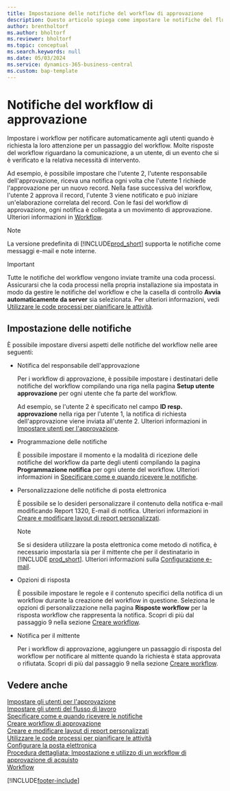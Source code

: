```yaml
---
title: Impostazione delle notifiche del workflow di approvazione
description: Questo articolo spiega come impostare le notifiche del flusso di lavoro per avvisare un utente che si è verificato un evento a cui deve reagire con la risposta del flusso di lavoro obbligatoria.
author: brentholtorf
ms.author: bholtorf
ms.reviewer: bholtorf
ms.topic: conceptual
ms.search.keywords: null
ms.date: 05/03/2024
ms.service: dynamics-365-business-central
ms.custom: bap-template
---
```

# <a name="approval-workflow-notifications"></a>Notifiche del workflow di approvazione

Impostare i workflow per notificare automaticamente agli utenti quando è richiesta la loro attenzione per un passaggio del workflow. Molte risposte del workflow riguardano la comunicazione, a un utente, di un evento che si è verificato e la relativa necessità di intervento.

Ad esempio, è possibile impostare che l'utente 2, l'utente responsabile dell'approvazione, riceva una notifica ogni volta che l'utente 1 richiede l'approvazione per un nuovo record. Nella fase successiva del workflow, l'utente 2 approva il record, l'utente 3 viene notificato e può iniziare un'elaborazione correlata del record. Con le fasi del workflow di approvazione, ogni notifica è collegata a un movimento di approvazione. Ulteriori informazioni in [Workflow](across-workflow.md).  

> [!NOTE]  
> La versione predefinita di [!INCLUDE[prod_short](includes/prod_short.md)] supporta le notifiche come messaggi e-mail e note interne.  

> [!IMPORTANT]  
> Tutte le notifiche del workflow vengono inviate tramite una coda processi. Assicurarsi che la coda processi nella propria installazione sia impostata in modo da gestire le notifiche del workflow e che la casella di controllo **Avvia automaticamente da server** sia selezionata. Per ulteriori informazioni, vedi [Utilizzare le code processi per pianificare le attività](admin-job-queues-schedule-tasks.md).

## <a name="set-up-notifications"></a>Impostazione delle notifiche

È possibile impostare diversi aspetti delle notifiche del workflow nelle aree seguenti:  

* Notifica del responsabile dell'approvazione

  Per i workflow di approvazione, è possibile impostare i destinatari delle notifiche del workflow compilando una riga nella pagina **Setup utente approvazione** per ogni utente che fa parte del workflow.  

  Ad esempio, se l'utente 2 è specificato nel campo **ID resp. approvazione** nella riga per l'utente 1, la notifica di richiesta dell'approvazione viene inviata all'utente 2. Ulteriori informazioni in [Impostare utenti per l'approvazione](across-how-to-set-up-approval-users.md). 
  
* Programmazione delle notifiche

  È possibile impostare il momento e la modalità di ricezione delle notifiche del workflow da parte degli utenti compilando la pagina **Programmazione notifica** per ogni utente del workflow. Ulteriori informazioni in [Specificare come e quando ricevere le notifiche](across-how-to-specify-when-and-how-to-receive-notifications.md). 
  
* Personalizzazione delle notifiche di posta elettronica

  È possibile se lo desideri personalizzare il contenuto della notifica e-mail modificando Report 1320, E-mail di notifica. Ulteriori informazioni in [Creare e modificare layout di report personalizzati](ui-how-create-custom-report-layout.md).  

  > [!NOTE]
  > Se si desidera utilizzare la posta elettronica come metodo di notifica, è necessario impostarla sia per il mittente che per il destinatario in [!INCLUDE [prod_short](includes/prod_short.md)]. Ulteriori informazioni sulla [Configurazione e-mail](admin-how-setup-email.md).
  
* Opzioni di risposta

  È possibile impostare le regole e il contenuto specifici della notifica di un workflow durante la creazione del workflow in questione. Seleziona le opzioni di personalizzazione nella pagina **Risposte workflow** per la risposta workflow che rappresenta la notifica. Scopri di più dal passaggio 9 nella sezione [Creare workflow](across-how-to-create-workflows.md#to-create-a-workflow). 
  
* Notifica per il mittente

  Per i workflow di approvazione, aggiungere un passaggio di risposta del workflow per notificare al mittente quando la richiesta è stata approvata o rifiutata. Scopri di più dal passaggio 9 nella sezione [Creare workflow](across-how-to-create-workflows.md#to-create-a-workflow).   

## <a name="see-also"></a>Vedere anche

[Impostare gli utenti per l'approvazione](across-how-to-set-up-approval-users.md)  
[Impostare gli utenti del flusso di lavoro](across-how-to-set-up-workflow-users.md)  
[Specificare come e quando ricevere le notifiche](across-how-to-specify-when-and-how-to-receive-notifications.md)  
[Creare workflow di approvazione](across-how-to-create-workflows.md)  
[Creare e modificare layout di report personalizzati](ui-how-create-custom-report-layout.md)  
[Utilizzare le code processi per pianificare le attività](admin-job-queues-schedule-tasks.md)  
[Configurare la posta elettronica](admin-how-setup-email.md)  
[Procedura dettagliata: Impostazione e utilizzo di un workflow di approvazione di acquisto](walkthrough-setting-up-and-using-a-purchase-approval-workflow.md)  
[Workflow](across-workflow.md)  

[!INCLUDE[footer-include](includes/footer-banner.md)]
